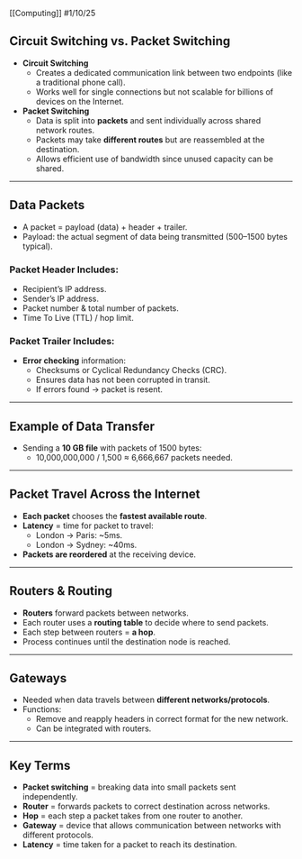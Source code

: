 [[Computing]]
#1/10/25 
## Circuit Switching vs. Packet Switching
- **Circuit Switching**
    - Creates a dedicated communication link between two endpoints (like a traditional phone call).
    - Works well for single connections but not scalable for billions of devices on the Internet.
- **Packet Switching**
    - Data is split into **packets** and sent individually across shared network routes.
    - Packets may take **different routes** but are reassembled at the destination.
    - Allows efficient use of bandwidth since unused capacity can be shared.

---
## Data Packets
- A packet = payload (data) + header + trailer.
- Payload: the actual segment of data being transmitted (500–1500 bytes typical).
### Packet Header Includes:
- Recipient’s IP address.
- Sender’s IP address.
- Packet number & total number of packets.
- Time To Live (TTL) / hop limit.
### Packet Trailer Includes:
- **Error checking** information:
    - Checksums or Cyclical Redundancy Checks (CRC).
    - Ensures data has not been corrupted in transit.
    - If errors found → packet is resent.

---
## Example of Data Transfer
- Sending a **10 GB file** with packets of 1500 bytes:
    - 10,000,000,000 / 1,500 ≈ 6,666,667 packets needed.

---
## Packet Travel Across the Internet

- **Each packet** chooses the **fastest available route**.
- **Latency** = time for packet to travel:
    - London → Paris: ~5ms.
    - London → Sydney: ~40ms.
- **Packets are reordered** at the receiving device.

---
## Routers & Routing
- **Routers** forward packets between networks.
- Each router uses a **routing table** to decide where to send packets.
- Each step between routers = **a hop**.
- Process continues until the destination node is reached.

---
## Gateways
- Needed when data travels between **different networks/protocols**.
- Functions:
    - Remove and reapply headers in correct format for the new network.
    - Can be integrated with routers.

---
## Key Terms 
- **Packet switching** = breaking data into small packets sent independently.
- **Router** = forwards packets to correct destination across networks.
- **Hop** = each step a packet takes from one router to another.
- **Gateway** = device that allows communication between networks with different protocols.
- **Latency** = time taken for a packet to reach its destination.
